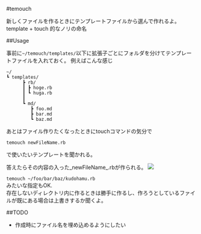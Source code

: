 #temouch

新しくファイルを作るときにテンプレートファイルから選んで作れるよ。  
template + touch 的なノリの命名

##Usage

事前に`~/temouch/templates/`以下に拡張子ごとにフォルダを分けてテンプレートファイルを入れておく。 
例えばこんな感じ

```
~/
┗ templates/
      ┣ rb/
      ┃ ┣ hoge.rb
      ┃ ┗ huga.rb
      ┃ 
      ┗ md/
         ┣ foo.md
         ┣ bar.md
         ┗ baz.md
```

あとはファイル作りたくなったときにtouchコマンドの気分で

```
temouch newFileName.rb
```

で使いたいテンプレートを聞かれる。

答えたらその内容の入った_newFileName_.rbが作られる。
![](https://dl.dropboxusercontent.com/u/74925506/temouch.png)


`temouch ~/foo/bar/baz/kudohamu.rb`  
みたいな指定もOK.  
存在しないディレクトリ内に作るときは勝手に作るし、作ろうとしているファイルが既にある場合は上書きするか聞くよ。


##TODO

* 作成時にファイル名を埋め込めるようにしたい
